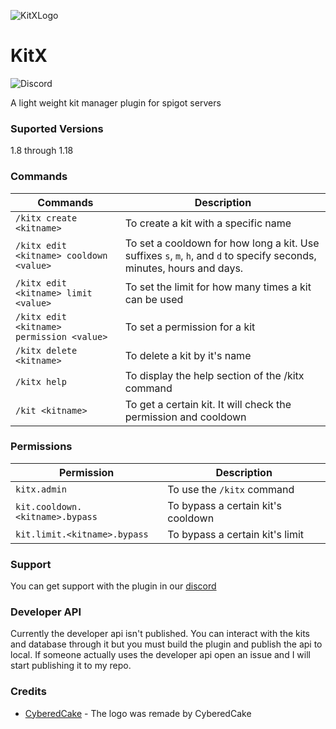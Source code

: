 ![KitXLogo](../main/KitXLogo.png)
# KitX
![Discord](https://discordapp.com/api/guilds/1133528601531252766/widget.png?style=shield)

A light weight kit manager plugin for spigot servers

### Suported Versions
1.8 through 1.18

### Commands
Commands | Description                                                    
-------------- |--------------------------------------------------------
`/kitx create <kitname>` | To create a kit with a specific name
`/kitx edit <kitname> cooldown <value>` | To set a cooldown for how long a kit. Use suffixes `s`, `m`, `h`, and `d` to specify seconds, minutes, hours and days.
`/kitx edit <kitname> limit <value>` | To set the limit for how many times a kit can be used
`/kitx edit <kitname> permission <value>` | To set a permission for a kit
`/kitx delete <kitname>`   | To delete a kit by it's name                                   
`/kitx help` | To display the help section of the /kitx command               
`/kit <kitname>` | To get a certain kit. It will check the permission and cooldown 

### Permissions
Permission | Description 
--- | ---
`kitx.admin` | To use the `/kitx` command
`kit.cooldown.<kitname>.bypass` | To bypass a certain kit's cooldown
`kit.limit.<kitname>.bypass` | To bypass a certain kit's limit

### Support
You can get support with the plugin in our [discord](https://discord.gg/DwQHaky3Nf)

### Developer API
Currently the developer api isn't published. You can interact with the kits and database through it but you must build the plugin and publish the api to local. If someone actually uses the developer api open an issue and I will start publishing it to my repo.

### Credits
- [CyberedCake](https://github.com/CyberedCake) - The logo was remade by CyberedCake